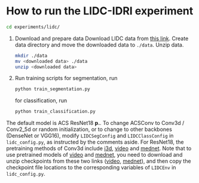 
# How to run the LIDC-IDRI experiment

```bash
cd experiments/lidc/
```

1. Download and prepare data
   Download LIDC data from [this link](https://drive.google.com/file/d/1gaMYsgTj0rmnPYGsAFpnB20rWbW-NOll/view?usp=sharing).
   Create data directory and move the downloaded data to ``./data``.
   Unzip data.

   ```bash
   mkdir ./data
   mv <downloaded data> ./data
   unzip <downloaded data>
   ```

2. Run training scripts 
    for segmentation, run

    ```bash
    python train_segmentation.py
    ```

    for classification, run

    ```bash
    python train_classification.py
    ```

The default model is ACS ResNet18 **p.**. To change ACSConv to Conv3d / Conv2_5d or random initialization, or to change to other backbones (DenseNet or VGG16), modify ```LIDCSegConfig``` and ```LIDCClassConfig``` in ```lidc_config.py```, as instructed by the comments aside. For ResNet18, the pretraining methods of Conv3d include [i3d](https://arxiv.org/abs/1705.07750), [video](https://github.com/kenshohara/3D-ResNets-PyTorch) and [mednet](https://github.com/Tencent/MedicalNet). Note that to use pretrained models of [video](https://github.com/kenshohara/3D-ResNets-PyTorch) and [mednet](https://github.com/Tencent/MedicalNet), you need to download and unzip checkpoints from these two links ([video](https://drive.google.com/drive/folders/1zvl89AgFAApbH0At-gMuZSeQB_LpNP-M), [mednet](https://drive.google.com/file/d/1399AsrYpQDi1vq6ciKRQkfknLsQQyigM/view?usp=sharing)), and then copy the checkpoint file locations to the corresponding variables of ``LIDCEnv`` in ``lidc_config.py``.


